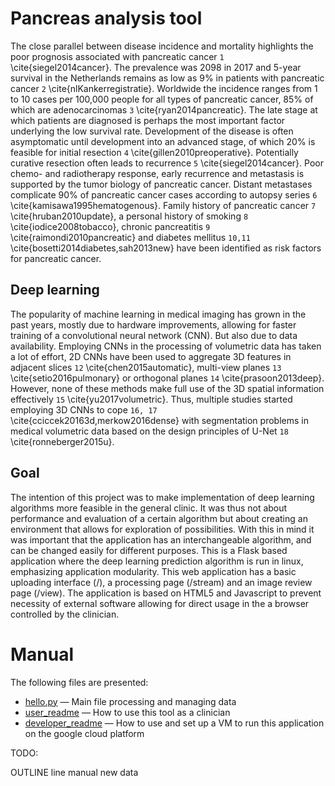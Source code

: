 Pancreas analysis tool
=====

The close parallel between disease incidence and mortality highlights the poor prognosis associated with pancreatic cancer `1` \cite{siegel2014cancer}. The prevalence was 2098 in 2017 and 5-year survival in the Netherlands remains as low as 9\% in patients with pancreatic cancer `2` \cite{nlKankerregistratie}. Worldwide the incidence ranges from 1 to 10 cases per 100,000 people for all types of pancreatic cancer, 85\% of which are adenocarcinomas `3` \cite{ryan2014pancreatic}. The late stage at which patients are diagnosed is perhaps the most important factor underlying the low survival rate. Development of the disease is often asymptomatic until development into an advanced stage, of which 20\% is feasible for initial resection `4` \cite{gillen2010preoperative}. Potentially curative resection often leads to recurrence `5` \cite{siegel2014cancer}. Poor chemo- and radiotherapy response, early recurrence and metastasis is supported by the tumor biology of pancreatic cancer. Distant metastases complicate 90\% of pancreatic cancer cases according to autopsy series `6` \cite{kamisawa1995hematogenous}. Family history of pancreatic cancer `7` \cite{hruban2010update}, a personal history of smoking `8` \cite{iodice2008tobacco}, chronic pancreatitis `9` \cite{raimondi2010pancreatic} and diabetes mellitus `10,11` \cite{bosetti2014diabetes,sah2013new} have been identified as risk factors for pancreatic cancer.

Deep learning
-----

The popularity of machine learning in medical imaging has grown in the past years, mostly due to hardware improvements, allowing for faster training of a convolutional neural network (CNN). But also due to data availability. 
Employing CNNs in the processing of volumetric data has taken a lot of effort, 2D CNNs have been used to aggregate 3D features in adjacent slices `12` \cite{chen2015automatic}, multi-view planes `13` \cite{setio2016pulmonary} or orthogonal planes `14` \cite{prasoon2013deep}. However, none of these methods make full use of the 3D spatial information effectively `15` \cite{yu2017volumetric}. Thus, multiple studies started employing 3D CNNs to cope `16, 17` \cite{cciccek20163d,merkow2016dense} with segmentation problems in medical volumetric data based on the design principles of U-Net `18` \cite{ronneberger2015u}.

Goal
-----

The intention of this project was to make implementation of deep learning algorithms more feasible in the general clinic. It was thus not about performance and evaluation of a certain algorithm but about creating an environment that allows for exploration of possibilities. With this in mind it was important that the application has an interchangeable algorithm, and can be changed easily for different purposes. This is a Flask based application where the deep learning prediction algorithm is run in linux, emphasizing application modularity. This web application has a basic uploading interface (/), a processing page (/stream) and an image review page (/view). The application is based on HTML5 and Javascript to prevent necessity of external software allowing for direct usage in the a browser controlled by the clinician.

# Manual

The following files are presented:
- [hello.py](https://github.com/BartTh/pancreasread/blob/master/hello.py) &mdash; Main file processing and managing data
- [user_readme](https://github.com/BartTh/pancreasread/blob/master/User_readme.md) &mdash; How to use this tool as a clinician
- [developer_readme](https://github.com/BartTh/pancreasread/blob/master/Developer_readme.md) &mdash; How to use and set up a VM to run this application on the google cloud platform


TODO:

OUTLINE line
manual new data

